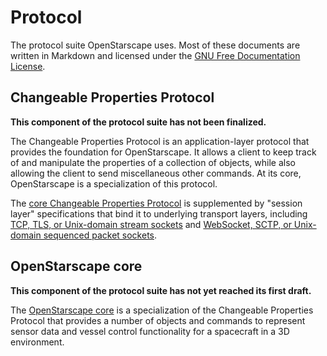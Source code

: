 # Protocol

The protocol suite OpenStarscape uses. Most of these documents are written in Markdown and licensed under the [GNU Free Documentation License](LICENSE.md).

## Changeable Properties Protocol

**This component of the protocol suite has not been finalized.**

The Changeable Properties Protocol is an application-layer protocol that provides the foundation for OpenStarscape. It allows a client to keep track of and manipulate the properties of a collection of objects, while also allowing the client to send miscellaneous other commands. At its core, OpenStarscape is a specialization of this protocol.

The [core Changeable Properties Protocol](chprops.md) is supplemented by "session layer" specifications that bind it to underlying transport layers, including [TCP, TLS, or Unix-domain stream sockets](session/stream.md) and [WebSocket, SCTP, or Unix-domain sequenced packet sockets](session/seqpacket.md). 

## OpenStarscape core

**This component of the protocol suite has not yet reached its first draft.**

The [OpenStarscape core](oscore.md) is a specialization of the Changeable Properties Protocol that provides a number of objects and commands to represent sensor data and vessel control functionality for a spacecraft in a 3D environment.
